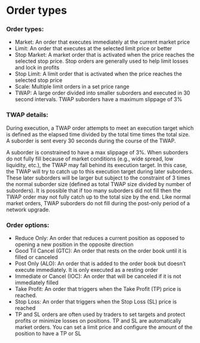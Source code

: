 # Order types

### Order types:

* Market: An order that executes immediately at the current market price
* Limit: An order that executes at the selected limit price or better
* Stop Market: A market order that is activated when the price reaches the selected stop price. Stop orders are generally used to help limit losses and lock in profits&#x20;
* Stop Limit: A limit order that is activated when the price reaches the selected stop price&#x20;
* Scale: Multiple limit orders in a set price range &#x20;
* TWAP: A large order divided into smaller suborders and executed in 30 second intervals. TWAP suborders have a maximum slippage of 3%&#x20;

### TWAP details:&#x20;

During execution, a TWAP order attempts to meet an execution target which is defined as the elapsed time divided by the total time times the total size. A suborder is sent every 30 seconds during the course of the TWAP.&#x20;

A suborder is constrained to have a max slippage of 3%. When suborders do not fully fill because of market conditions (e.g., wide spread, low liquidity, etc.), the TWAP may fall behind its execution target. In this case, the TWAP will try to catch up to this execution target during later suborders. These later suborders will be larger but subject to the constraint of 3 times the normal suborder size (defined as total TWAP size divided by number of suborders). It is possible that if too many suborders did not fill then the TWAP order may not fully catch up to the total size by the end. Like normal market orders, TWAP suborders do not fill during the post-only period of a network upgrade.

### Order options:

* Reduce Only: An order that reduces a current position as opposed to opening a new position in the opposite direction&#x20;
* Good Til Cancel (GTC): An order that rests on the order book until it is filled or canceled&#x20;
* Post Only (ALO): An order that is added to the order book but doesn’t execute immediately. It is only executed as a resting order
* Immediate or Cancel (IOC): An order that will be canceled if it is not immediately filled
* Take Profit: An order that triggers when the Take Profit (TP) price is reached.
* Stop Loss: An order that triggers when the Stop Loss (SL) price is reached
* TP and SL orders are often used by traders to set targets and protect profits or minimize losses on positions. TP and SL are automatically market orders. You can set a limit price and configure the amount of the position to have a TP or SL
